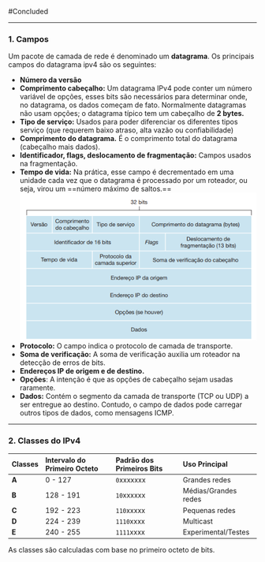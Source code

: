 #Concluded 

---
### **1. Campos**

 Um pacote de camada de rede é denominado um **datagrama**. Os principais campos do datagrama ipv4 são os seguintes: 

 - **Número da versão** 
 - **Comprimento cabeçalho:** Um datagrama IPv4 pode conter um número variável de opções, esses bits são necessários para determinar onde, no datagrama, os dados começam de fato. Normalmente datagramas não usam opções; o datagrama típico tem um cabeçalho de **2 bytes.**
 - **Tipo de serviço:** Usados para poder diferenciar os diferentes tipos serviço (que requerem baixo atraso, alta vazão ou confiabilidade) 
 - **Comprimento do datagrama.** É o comprimento total do datagrama (cabeçalho mais dados).
 - **Identificador, flags, deslocamento de fragmentação:** Campos usados na fragmentação.
 - **Tempo de vida:** Na prática, esse campo é decrementado em uma unidade cada vez que o datagrama é processado por um roteador, ou seja, virou um ==número máximo de saltos.==
![Pasted image 20250523103049](../../attachments/Pasted%20image%2020250523103049.png)
- **Protocolo:** O campo indica o protocolo de camada de transporte.
- **Soma de verificação:** A soma de verificação auxilia um roteador na detecção de erros de bits. 
- **Endereços IP de origem e de destino.**
- **Opções**: A intenção é que as opções de cabeçalho sejam usadas raramente.
- **Dados:** Contém o segmento da camada de transporte (TCP ou UDP) a ser entregue ao destino. Contudo, o campo de dados pode carregar outros tipos de dados, como mensagens ICMP.

---
### **2. Classes do IPv4**

| Classes | Intervalo do Primeiro Octeto | Padrão dos Primeiros Bits | Uso Principal        |
| :------ | :--------------------------- | :------------------------ | :------------------- |
| **A**   | 0 - 127                      | `0`xxxxxxx                | Grandes redes        |
| **B**   | 128 - 191                    | `10`xxxxxx                | Médias/Grandes redes |
| **C**   | 192 - 223                    | `110`xxxxx                | Pequenas redes       |
| **D**   | 224 - 239                    | `1110`xxxx                | Multicast            |
| **E**   | 240 - 255                    | `1111`xxxx                | Experimental/Testes  |

As classes são calculadas com base no primeiro octeto de bits.